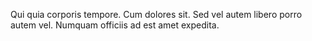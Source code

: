 Qui quia corporis tempore.
Cum dolores sit.
Sed vel autem libero porro autem vel.
Numquam officiis ad est amet expedita.